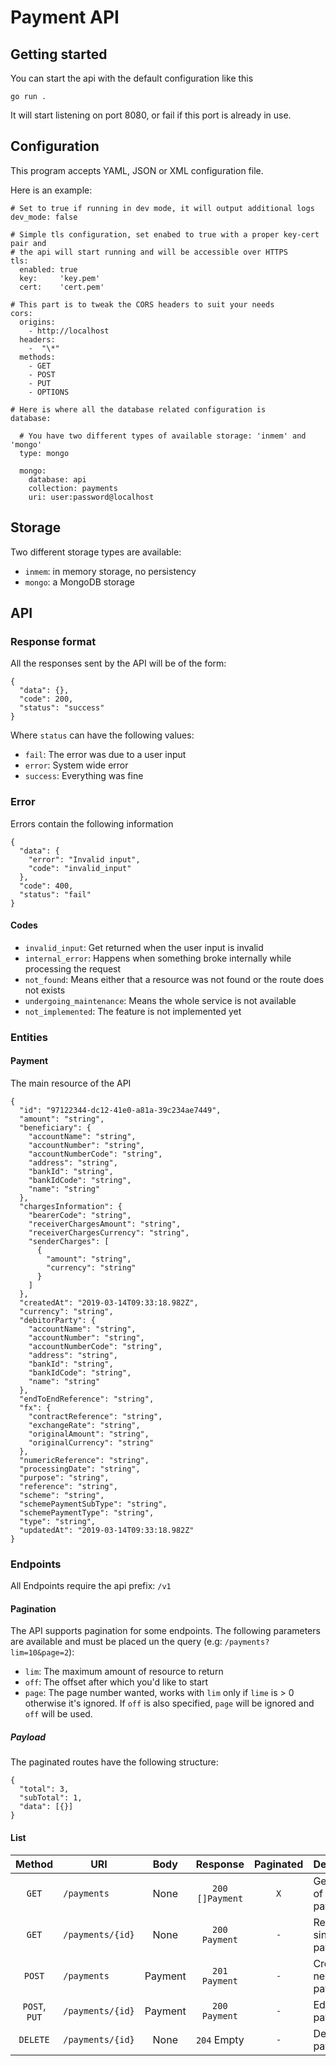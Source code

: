 # Payment API

## Getting started

You can start the api with the default configuration like this

    go run .

It will start listening on port 8080, or fail if this port is already in use.

## Configuration

This program accepts YAML, JSON or XML configuration file.

Here is an example:

    # Set to true if running in dev mode, it will output additional logs
    dev_mode: false

    # Simple tls configuration, set enabed to true with a proper key-cert pair and
    # the api will start running and will be accessible over HTTPS
    tls:
      enabled: true
      key:     'key.pem'
      cert:    'cert.pem'

    # This part is to tweak the CORS headers to suit your needs
    cors:
      origins:
        - http://localhost
      headers:
        -  "\*"
      methods:
        - GET
        - POST
        - PUT
        - OPTIONS

    # Here is where all the database related configuration is
    database:

      # You have two different types of available storage: 'inmem' and 'mongo'
      type: mongo

      mongo:
        database: api
        collection: payments
        uri: user:password@localhost

## Storage

Two different storage types are available:

-   `inmem`: in memory storage, no persistency
-   `mongo`: a MongoDB storage

## API

### Response format

All the responses sent by the API will be of the form:

    {
      "data": {},
      "code": 200,
      "status": "success"
    }

Where `status` can have the following values:

-   `fail`: The error was due to a user input
-   `error`: System wide error
-   `success`: Everything was fine

### Error

Errors contain the following information

    {
      "data": {
        "error": "Invalid input",
        "code": "invalid_input"
      },
      "code": 400,
      "status": "fail"
    }

#### Codes

-   `invalid_input`: Get returned when the user input is invalid
-   `internal_error`: Happens when something broke internally while processing the request
-   `not_found`: Means either that a resource was not found or the route does not exists
-   `undergoing_maintenance`: Means the whole service is not available
-   `not_implemented`: The feature is not implemented yet

### Entities

#### Payment

The main resource of the API

    {
      "id": "97122344-dc12-41e0-a81a-39c234ae7449",
      "amount": "string",
      "beneficiary": {
        "accountName": "string",
        "accountNumber": "string",
        "accountNumberCode": "string",
        "address": "string",
        "bankId": "string",
        "bankIdCode": "string",
        "name": "string"
      },
      "chargesInformation": {
        "bearerCode": "string",
        "receiverChargesAmount": "string",
        "receiverChargesCurrency": "string",
        "senderCharges": [
          {
            "amount": "string",
            "currency": "string"
          }
        ]
      },
      "createdAt": "2019-03-14T09:33:18.982Z",
      "currency": "string",
      "debitorParty": {
        "accountName": "string",
        "accountNumber": "string",
        "accountNumberCode": "string",
        "address": "string",
        "bankId": "string",
        "bankIdCode": "string",
        "name": "string"
      },
      "endToEndReference": "string",
      "fx": {
        "contractReference": "string",
        "exchangeRate": "string",
        "originalAmount": "string",
        "originalCurrency": "string"
      },
      "numericReference": "string",
      "processingDate": "string",
      "purpose": "string",
      "reference": "string",
      "scheme": "string",
      "schemePaymentSubType": "string",
      "schemePaymentType": "string",
      "type": "string",
      "updatedAt": "2019-03-14T09:33:18.982Z"
    }

### Endpoints

All Endpoints require the api prefix: `/v1`

#### Pagination

The API supports pagination for some endpoints. The following parameters are
available and must be placed un the query (e.g: `/payments?lim=10&page=2`):

-   `lim`: The maximum amount of resource to return
-   `off`: The offset after which you'd like to start
-   `page`: The page number wanted, works with `lim` only if `lime` is > 0
otherwise it's ignored. If `off` is also specified, `page` will be ignored and
`off` will be used.

##### Payload

The paginated routes have the following structure:

    {
      "total": 3,
      "subTotal": 1,
      "data": [{}]
    }

#### List

|     Method    | URI              |   Body  |      Response     | Paginated | Description                |
| :-----------: | ---------------- | :-----: | :---------------: | :-------: | -------------------------- |
|     `GET`     | `/payments`      |   None  | `200` `[]Payment` |    `X`    | Gets a list of payments    |
|     `GET`     | `/payments/{id}` |   None  |  `200` `Payment`  |    `-`    | Retrieves a single payment |
|     `POST`    | `/payments`      | Payment |  `201` `Payment`  |    `-`    | Creates a new payment      |
| `POST`, `PUT` | `/payments/{id}` | Payment |  `200` `Payment`  |    `-`    | Edit a payment             |
|    `DELETE`   | `/payments/{id}` |   None  |    `204` Empty    |    `-`    | Delete a payment           |
